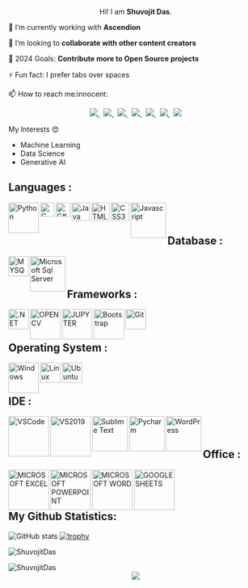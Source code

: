 


<p align='Center'>
 Hi! I am <b>Shuvojit Das</b>.<br/>
 </p>
 
<p> 🌱 I’m currently working with <b>Ascendion</b></p>

<p> 👯 I’m looking to <b>collaborate with other content creators</b></p>

<p> 🥅 2024 Goals: <b>Contribute more to Open Source projects</b></p>

<p> ⚡ Fun fact: I prefer tabs over spaces  </p>

<p>📫 How to reach me:innocent:</p>

<p align='center'>
 
  <a href="mailto:shuvojitdas2000@gmail.com">
  <img src="https://img.shields.io/badge/Gmail-D14836?style=for-the-badge&logo=gmail&logoColor=white">
  </a>&nbsp
  
  <a href="https://www.linkedin.com/in/shuvo31/">
  <img src="https://img.shields.io/badge/LinkedIn-0077B5?style=for-the-badge&logo=linkedin&logoColor=white">
  </a>&nbsp
  
  <a href="https://twitter.com/shuvojit_31?s=08">
    <img src="https://img.shields.io/badge/Twitter-1DA1F2?style=for-the-badge&logo=twitter&logoColor=white">
  </a>&nbsp
  
  <a href="https://www.facebook.com/shuvojit.das.92351">
    <img src="https://img.shields.io/badge/Facebook-1877F2?style=for-the-badge&logo=facebook&logoColor=white">
  </a>&nbsp
  
   <a href="https://www.instagram.com/_shuvojit_31/">
    <img src="https://img.shields.io/badge/Instagram-E4405F?style=for-the-badge&logo=instagram&logoColor=white">
  </a>&nbsp
 
 <a href="https://www.hackerrank.com/Shuvo31">
    <img src="https://img.shields.io/badge/-Hackerrank-2EC866?style=for-the-badge&logo=HackerRank&logoColor=white">
  </a>&nbsp
   
  <a href="https://www.hackerearth.com/@shuvojitdas2000">
    <img src="https://img.shields.io/badge/HackerEarth-%232C3454.svg?&style=for-the-badge&logo=HackerEarth&logoColor=Blue">
  </a>
</p>

My Interests :heart_eyes:<br>

- Machine Learning
- Data Science
- Generative AI
  

## Languages :

<img align = 'left' alt = 'Python' width='60px' src="https://img.shields.io/badge/Python-3776AB?style=for-the-badge&logo=python&logoColor=white"/>

<img align = 'left' alt = 'C' width='28px' src="https://img.shields.io/badge/C-00599C?style=for-the-badge&logo=c&logoColor=white"/>

<img align = 'left' alt = 'C#' width='28px' src="https://img.shields.io/badge/C%23-239120?style=for-the-badge&logo=c-sharp&logoColor=white"/>

<img align = 'left' alt = 'Java' width='36px' src="https://img.shields.io/badge/Java-ED8B00?style=for-the-badge&logo=java&logoColor=white"/>

<img align = 'left' alt = 'HTML5' width='36px' src="https://img.shields.io/badge/HTML5-E34F26?style=for-the-badge&logo=html5&logoColor=white"/>

<img align = 'left' alt = 'CSS3' width='36px' src="https://img.shields.io/badge/CSS3-1572B6?style=for-the-badge&logo=css3&logoColor=white"/>

<img align = 'left' alt = 'Javascript' width='70px' src="https://img.shields.io/badge/JavaScript-323330?style=for-the-badge&logo=javascript&logoColor=F7DF1E"/>
<br/>
<br/>

## Database :

<img align = 'left' alt = 'MYSQL' width='40px' src="https://img.shields.io/badge/MySQL-00000F?style=for-the-badge&logo=mysql&logoColor=white"/>

<img align = 'left' alt = 'Microsoft Sql Server' width='70px' src="https://img.shields.io/badge/Microsoft%20SQL%20Sever-CC2927?style=for-the-badge&logo=microsoft%20sql%20server&logoColor=white"/>
<br/>
<br/>

## Frameworks :

<img align = 'left' alt = '.NET' width='40px' src="https://img.shields.io/badge/.NET-5C2D91?style=for-the-badge&logo=dot-net&logoColor=white"/>

<img align = 'left' alt = 'OPENCV' width='60px' src="https://img.shields.io/badge/OpenCV-27338e?style=for-the-badge&logo=OpenCV&logoColor=white"/>


<img align = 'left' alt = 'JUPYTER' width='60px' src="https://img.shields.io/badge/Jupyter-F37626.svg?&style=for-the-badge&logo=Jupyter&logoColor=white"/>


<img align = 'left' alt = 'Bootstrap' width='60px' src="https://img.shields.io/badge/Bootstrap-563D7C?style=for-the-badge&logo=bootstrap&logoColor=white"/>


<img align = 'left' alt = 'Git' width='40px' src="https://img.shields.io/badge/Git-F05032?style=for-the-badge&logo=git&logoColor=white"/>
<br/>
<br/>

## Operating System :

<img align = 'left' alt = 'Windows' width='60px' src="https://img.shields.io/badge/Windows-0078D6?style=for-the-badge&logo=windows&logoColor=white"/>

<img align = 'left' alt = 'Linux' width='40px' src="https://img.shields.io/badge/Linux-FCC624?style=for-the-badge&logo=linux&logoColor=black"/>

<img align = 'left' alt = 'Ubuntu' width='40px' src="https://img.shields.io/badge/Ubuntu-E95420?style=for-the-badge&logo=ubuntu&logoColor=white"/>

<br/>
<br/>

## IDE :

<img align = 'left' alt = 'VSCode' width='80px' src="https://img.shields.io/badge/Visual_Studio_Code-0078D4?style=for-the-badge&logo=visual%20studio%20code&logoColor=white"/>


<img align = 'left' alt = 'VS2019' width='80px' src="https://img.shields.io/badge/Visual_Studio_2019-5C2D91?style=for-the-badge&logo=visual%20studio&logoColor=white"/>


<img align = 'left' alt = 'Sublime Text' width='70px' src="https://img.shields.io/badge/sublime_text-%23575757.svg?&style=for-the-badge&logo=sublime-text&logoColor=important"/>


<img align = 'left' alt = 'Pycharm' width='70px' src="https://img.shields.io/badge/pycharm-143?style=for-the-badge&logo=pycharm&logoColor=black&color=black&labelColor=green"/>


<img align = 'left' alt = 'WordPress' width='70px' src="https://img.shields.io/badge/Wordpress-21759B?style=for-the-badge&logo=wordpress&logoColor=white"/>

<br/>
<br/>

## Office :

<img align = 'left' alt = 'MICROSOFT EXCEL' width='80px' src="https://img.shields.io/badge/Microsoft_Excel-217346?style=for-the-badge&logo=microsoft-excel&logoColor=white"/>

<img align = 'left' alt = 'MICROSOFT POWERPOINT' width='80px' src="https://img.shields.io/badge/Microsoft_PowerPoint-B7472A?style=for-the-badge&logo=microsoft-powerpoint&logoColor=white"/>

<img align = 'left' alt = 'MICROSOFT WORD' width='80px' src="https://img.shields.io/badge/Microsoft_Word-2B579A?style=for-the-badge&logo=microsoft-word&logoColor=white"/>

<img align = 'left' alt = 'GOOGLE SHEETS' width='80px' src="https://img.shields.io/badge/Google%20Sheets-34A853?style=for-the-badge&logo=google-sheets&logoColor=white"/>
<br/>
<br/>
<br/>

## My Github Statistics:

![GitHub stats](https://github-readme-stats.vercel.app/api?username=Shuvo31&theme=tokyonight&show_icons=true)
[![trophy](https://github-profile-trophy.vercel.app/?username=Shuvo31&theme=onedark)](https://github.com/ryo-ma/github-profile-trophy)
<div align="left">
<p><img align="center" src="https://github-readme-streak-stats.herokuapp.com/?user=Shuvo31&theme=dark" alt="ShuvojitDas" /></p>
  </div>
<td><img src="https://github-readme-stats.vercel.app/api/top-langs?username=Shuvo31&show_icons=true&theme=dark&locale=en&layout=compact" alt="ShuvojitDas" /></td>

<div align="center">
<img src="https://komarev.com/ghpvc/?username=Shuvo31&&style=flat-square" align="center" />
</div>


